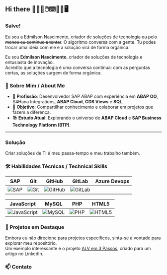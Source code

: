 ## Hi there 👨🏽‍💻🖱️⌨️💾💾🖥️

### Salve! 
Eu sou a Edmilson Nascimento, criador de soluções de tecnologia ~~ou pelo menos eu continuo a tentar~~.
O algoritmo conversa com a gente. Tu podes trocar uma ideia com ele e a solução virá de forma orgânica.


Eu sou **Edmilson Nascimento**, criador de soluções de tecnologia e entusiasta de inovação.  
Acredito que a tecnologia é uma conversa contínua: com as perguntas certas, as soluções surgem de forma orgânica.


### 🚀 Sobre Mim / About Me
- 💼 **Profissão**: Desenvolvedor SAP ABAP com experiência em **ABAP OO**, S4Hana Integrations, **ABAP Cloud**, **CDS Views** e **SQL**.
- 🎯 **Objetivo**: Compartilhar conhecimento e colaborar em projetos que fazem a diferença.
- 📚 **Estudo Atual**: Explorando o universo de **ABAP Cloud** e **SAP Business Technology Platform (BTP)**.

---

### Solução
Criar soluções de TI é meu passa-tempo e meu trabalho também.

### 🛠️ Habilidades Técnicas / Technical Skills
| SAP | Git | GitHub | GitLab | Azure Devops |
| :---: | :---: | :---: | :---: | :---: |
| ![SAP](https://img.shields.io/badge/SAP-0FAAFF?style=for-the-badge&logo=sap&logoColor=white) | ![Git](https://img.shields.io/badge/GIT-E44C30?style=for-the-badge&logo=git&logoColor=white) | ![GitHub](https://img.shields.io/badge/GitHub-100000?style=for-the-badge&logo=github&logoColor=white) | ![GitLab](https://img.shields.io/badge/GitLab-330F63?style=for-the-badge&logo=gitlab&logoColor=white) |

| JavaScript | MySQL | PHP | HTML5 |
| :---: | :---: | :---: | :---: |
| ![JavaScript](https://img.shields.io/badge/JavaScript-323330?style=for-the-badge&logo=javascript&logoColor=F7DF1E) | ![MySQL](https://img.shields.io/badge/MySQL-005C84?style=for-the-badge&logo=mysql&logoColor=white) | ![PHP](https://img.shields.io/badge/PHP-777BB4?style=for-the-badge&logo=php&logoColor=white) | ![HTML5](https://img.shields.io/badge/HTML5-E34F26?style=for-the-badge&logo=html5&logoColor=white) | <img src="https://img.shields.io/badge/Azure_DevOps-0078D7?style=for-the-badge&logo=azure-devops&logoColor=white" target="_blank">

### 📂 Projetos em Destaque
Embora eu não direcione para projetos específicos, sinta-se à vontade para explorar meu repositório.  
Um exemplo interessante é o projeto [ALV em 3 Passos](https://github.com/edmilson-nascimento/alv-3-passos), criado para um artigo no LinkedIn.



### 📫 Contato